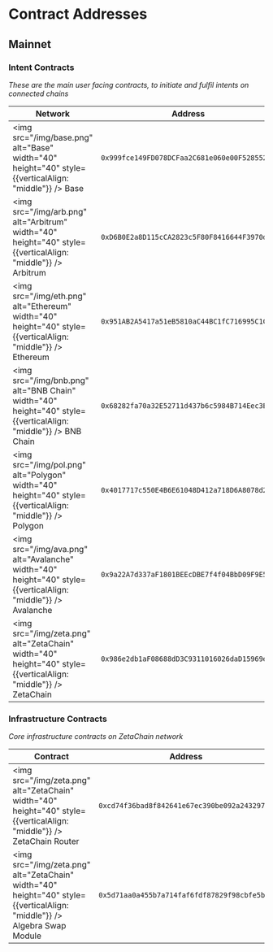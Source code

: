 # Contract Addresses

## Mainnet

### Intent Contracts

_These are the main user facing contracts, to initiate and fulfil intents on connected chains_

| Network | Address | Explorer |
| --- | --- | --- |
| <img src="/img/base.png" alt="Base" width="40" height="40" style={{verticalAlign: "middle"}} /> Base | `0x999fce149FD078DCFaa2C681e060e00F528552f4` | [View on BaseScan](https://basescan.org/address/0x999fce149FD078DCFaa2C681e060e00F528552f4) |
| <img src="/img/arb.png" alt="Arbitrum" width="40" height="40" style={{verticalAlign: "middle"}} /> Arbitrum | `0xD6B0E2a8D115cCA2823c5F80F8416644F3970dD2` | [View on Arbiscan](https://arbiscan.io/address/0xd6b0e2a8d115cca2823c5f80f8416644f3970dd2) |
| <img src="/img/eth.png" alt="Ethereum" width="40" height="40" style={{verticalAlign: "middle"}} /> Ethereum | `0x951AB2A5417a51eB5810aC44BC1fC716995C1CAB` | [View on Etherscan](https://etherscan.io/address/0x951ab2a5417a51eb5810ac44bc1fc716995c1cab) |
| <img src="/img/bnb.png" alt="BNB Chain" width="40" height="40" style={{verticalAlign: "middle"}} /> BNB Chain | `0x68282fa70a32E52711d437b6c5984B714Eec3ED0` | [View on BscScan](https://bscscan.com/address/0x68282fa70a32e52711d437b6c5984b714eec3ed0) |
| <img src="/img/pol.png" alt="Polygon" width="40" height="40" style={{verticalAlign: "middle"}} /> Polygon | `0x4017717c550E4B6E61048D412a718D6A8078d264` | [View on PolygonScan](https://polygonscan.com/address/0x4017717c550e4b6e61048d412a718d6a8078d264) |
| <img src="/img/ava.png" alt="Avalanche" width="40" height="40" style={{verticalAlign: "middle"}} /> Avalanche | `0x9a22A7d337aF1801BEEcDBE7f4f04BbD09F9E5bb` | [View on Snowtrace](https://snowtrace.io/address/0x9a22a7d337af1801beecdbe7f4f04bbd09f9e5bb) |
| <img src="/img/zeta.png" alt="ZetaChain" width="40" height="40" style={{verticalAlign: "middle"}} /> ZetaChain | `0x986e2db1aF08688dD3C9311016026daD15969e09` | [View on Blockscout](https://zetachain.blockscout.com/address/0x986e2db1af08688dd3c9311016026dad15969e09) |

### Infrastructure Contracts

_Core infrastructure contracts on ZetaChain network_

| Contract | Address | Explorer |
| --- | --- | --- |
| <img src="/img/zeta.png" alt="ZetaChain" width="40" height="40" style={{verticalAlign: "middle"}} /> ZetaChain Router | `0xcd74f36bad8f842641e67ec390be092a243297d6` | [View on Blockscout](https://zetachain.blockscout.com/address/0xcd74f36bad8f842641e67ec390be092a243297d6) |
| <img src="/img/zeta.png" alt="ZetaChain" width="40" height="40" style={{verticalAlign: "middle"}} /> Algebra Swap Module | `0x5d71aa0a455b7a714faf6fdf87829f98cbfe5bae` | [View on Blockscout](https://zetachain.blockscout.com/address/0x5d71aa0a455b7a714faf6fdf87829f98cbfe5bae) |
